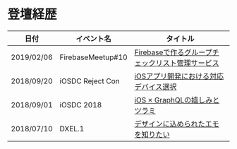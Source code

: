 # 登壇経歴

| 日付       | イベント名            | タイトル                                                                                                                           |
|------------|-------------------|--------------------------------------------------------------------------------------------------------------------------------|
| 2019/02/06 | FirebaseMeetup#10 | [Firebaseで作るグループチェックリスト管理サービス](https://speakerdeck.com/mogaming/check-list-apps-on-firebase)                                |
| 2018/09/20 | iOSDC Reject Con  | [iOSアプリ開発における対応デバイス選択](https://speakerdeck.com/mogaming/appropriate-choise-of-supporting-devices-on-ios-app-development) |
| 2018/09/01 | iOSDC 2018        | [iOS × GraphQLの嬉しみとツラミ](https://fortee.jp/iosdc-japan-2018/proposal/c27a8d9b-8873-4e03-bb8a-fa171416bc00)                     |
| 2018/07/10 | DXEL.1            | [デザインに込められたエモを知りたい](https://speakerdeck.com/mogaming/emotion-in-service-design)                                              |

